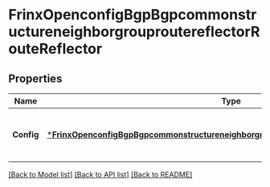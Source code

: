 # FrinxOpenconfigBgpBgpcommonstructureneighborgrouproutereflectorRouteReflector

## Properties
Name | Type | Description | Notes
------------ | ------------- | ------------- | -------------
**Config** | [***FrinxOpenconfigBgpBgpcommonstructureneighborgrouproutereflectorRoutereflectorConfig**](frinx.openconfig.bgp.bgpcommonstructureneighborgrouproutereflector.routereflector.Config.md) | Optional[Configuraton parameters relating to route reflection for the BGPgroup] REF:Optional.empty | [optional] [default to null]

[[Back to Model list]](../README.md#documentation-for-models) [[Back to API list]](../README.md#documentation-for-api-endpoints) [[Back to README]](../README.md)


